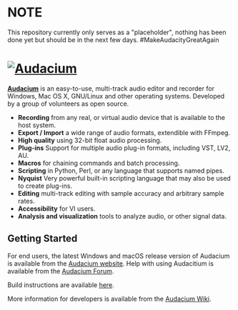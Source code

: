 # NOTE
This repository currently only serves as a "placeholder", nothing has been done yet but should be in the next few days. #MakeAudacityGreatAgain

[![Audacium](.github/audacium.png)](https://www.audacityteam.org) 
=========================

[**Audacium**](https://www.audacityteam.org) is an easy-to-use, multi-track audio editor and recorder for Windows, Mac OS X, GNU/Linux and other operating systems. Developed by a group of volunteers as open source.

- **Recording** from any real, or virtual audio device that is available to the host system.
- **Export / Import** a wide range of audio formats, extendible with FFmpeg.
- **High quality** using 32-bit float audio processing.
- **Plug-ins** Support for multiple audio plug-in formats, including VST, LV2, AU.
- **Macros** for chaining commands and batch processing.
- **Scripting** in Python, Perl, or any language that supports named pipes.
- **Nyquist** Very powerful built-in scripting language that may also be used to create plug-ins.
- **Editing** multi-track editing with sample accuracy and arbitrary sample rates.
- **Accessibility** for VI users.
- **Analysis and visualization** tools to analyze audio, or other signal data.

## Getting Started

For end users, the latest Windows and macOS release version of Audacium is available from the [Audacium website](https://www.audacityteam.org/download/).
Help with using Audacitium is available from the [Audacium Forum](https://forum.audacityteam.org/).

Build instructions are available [here](BUILDING.md).

More information for developers is available from the [Audacium Wiki](https://wiki.audacityteam.org/wiki/For_Developers).
